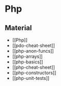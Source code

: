 # Php

## Material

- [[Php]]
- [[pdo-cheat-sheet]]
- [[php-anon-funcs]]
- [[php-arrays]]
- [[php-basics]]
- [[php-cheat-sheet]]
- [[php-constructors]]
- [[php-unit-tests]]
